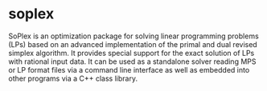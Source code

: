 # soplex
SoPlex is an optimization package for solving linear programming problems (LPs) based on an advanced implementation of the primal and dual revised simplex algorithm. It provides special support for the exact solution of LPs with rational input data. It can be used as a standalone solver reading MPS or LP format files via a command line interface as well as embedded into other programs via a C++ class library.
